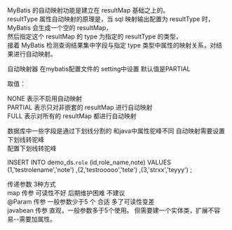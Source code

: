  
 
 MyBatis 的自动映射功能是建立在 resultMap 基础之上的。  
 resultType 属性自动映射的原理是，当 sql 映射输出配置为 resultType 时，MyBatis 会生成一个空的 resultMap，  
 然后指定这个 resultMap 的 type 为指定的 resultType 的类型，  
 接着 MyBatis 检测查询结果集中字段与指定 type 类型中属性的映射关系，对结果进行自动映射。  


自动映射器 在mybatis配置文件的 setting中设置  默认值是PARTIAL

<setting name="autoMappingBehavior" value="PARTIAL"/>
取值：

NONE     表示不启用自动映射  
PARTIAL  表示只对非嵌套的 resultMap 进行自动映射  
FULL     表示对所有的 resultMap 都进行自动映射  

数据库中一些字段是通过下划线分割的 和java中属性驼峰不同    自动映射需要设置下划线转驼峰  
配置下划线转驼峰   
<setting name="mapUnderscoreToCamelCase" value="true" />
  
  

  INSERT INTO demo_ds.`role` (id,role_name,note) VALUES 
(1,'testrolename','note')
,(2,'testrooooo','tete')
,(3,'strxx','teyyy')
;
  
传递参数 3种方式  
map 传参  可读性不好  后期维护困难  不建议  
@Param   传参 一般参数少于5 个 合适  多了可读性变差  
javabean 传参 直观，一般参数多于5个使用。  但需要建一个实体类，扩展不容易--需要加属性。  
  
  






